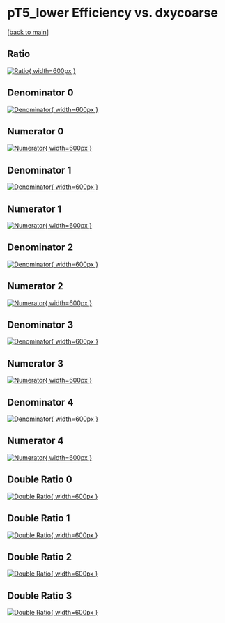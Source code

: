 # pT5_lower Efficiency vs. dxycoarse

[[back to main](./)]



## Ratio

[![Ratio](../mtv/var/pT5_lower_xtr_211_1_eff_dxycoarse.png){ width=600px }](../mtv/var/pT5_lower_xtr_211_1_eff_dxycoarse.pdf)

## Denominator 0

[![Denominator](../mtv/den/pT5_lower_xtr_211_1_eff_dxycoarse_den0.png){ width=600px }](../mtv/den/pT5_lower_xtr_211_1_eff_dxycoarse_den0.pdf)

## Numerator 0

[![Numerator](../mtv/num/pT5_lower_xtr_211_1_eff_dxycoarse_num0.png){ width=600px }](../mtv/num/pT5_lower_xtr_211_1_eff_dxycoarse_num0.pdf)

## Denominator 1

[![Denominator](../mtv/den/pT5_lower_xtr_211_1_eff_dxycoarse_den1.png){ width=600px }](../mtv/den/pT5_lower_xtr_211_1_eff_dxycoarse_den1.pdf)

## Numerator 1

[![Numerator](../mtv/num/pT5_lower_xtr_211_1_eff_dxycoarse_num1.png){ width=600px }](../mtv/num/pT5_lower_xtr_211_1_eff_dxycoarse_num1.pdf)

## Denominator 2

[![Denominator](../mtv/den/pT5_lower_xtr_211_1_eff_dxycoarse_den2.png){ width=600px }](../mtv/den/pT5_lower_xtr_211_1_eff_dxycoarse_den2.pdf)

## Numerator 2

[![Numerator](../mtv/num/pT5_lower_xtr_211_1_eff_dxycoarse_num2.png){ width=600px }](../mtv/num/pT5_lower_xtr_211_1_eff_dxycoarse_num2.pdf)

## Denominator 3

[![Denominator](../mtv/den/pT5_lower_xtr_211_1_eff_dxycoarse_den3.png){ width=600px }](../mtv/den/pT5_lower_xtr_211_1_eff_dxycoarse_den3.pdf)

## Numerator 3

[![Numerator](../mtv/num/pT5_lower_xtr_211_1_eff_dxycoarse_num3.png){ width=600px }](../mtv/num/pT5_lower_xtr_211_1_eff_dxycoarse_num3.pdf)

## Denominator 4

[![Denominator](../mtv/den/pT5_lower_xtr_211_1_eff_dxycoarse_den4.png){ width=600px }](../mtv/den/pT5_lower_xtr_211_1_eff_dxycoarse_den4.pdf)

## Numerator 4

[![Numerator](../mtv/num/pT5_lower_xtr_211_1_eff_dxycoarse_num4.png){ width=600px }](../mtv/num/pT5_lower_xtr_211_1_eff_dxycoarse_num4.pdf)

## Double Ratio 0

[![Double Ratio](../mtv/ratio/pT5_lower_xtr_211_1_eff_dxycoarse_ratio0.png){ width=600px }](../mtv/ratio/pT5_lower_xtr_211_1_eff_dxycoarse_ratio0.pdf)

## Double Ratio 1

[![Double Ratio](../mtv/ratio/pT5_lower_xtr_211_1_eff_dxycoarse_ratio1.png){ width=600px }](../mtv/ratio/pT5_lower_xtr_211_1_eff_dxycoarse_ratio1.pdf)

## Double Ratio 2

[![Double Ratio](../mtv/ratio/pT5_lower_xtr_211_1_eff_dxycoarse_ratio2.png){ width=600px }](../mtv/ratio/pT5_lower_xtr_211_1_eff_dxycoarse_ratio2.pdf)

## Double Ratio 3

[![Double Ratio](../mtv/ratio/pT5_lower_xtr_211_1_eff_dxycoarse_ratio3.png){ width=600px }](../mtv/ratio/pT5_lower_xtr_211_1_eff_dxycoarse_ratio3.pdf)


